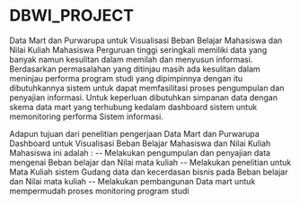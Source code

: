 # DBWI_PROJECT
Data Mart dan Purwarupa untuk Visualisasi Beban Belajar Mahasiswa dan Nilai Kuliah Mahasiswa
Perguruan tinggi seringkali memiliki data yang banyak namun kesulitan dalam memilah dan menyusun informasi.
Berdasarkan permasalahan yang ditinjau masih ada kesulitan dalam meninjau performa program studi yang dipimpinnya dengan itu dibutuhkannya sistem untuk dapat memfasilitasi proses pengumpulan dan penyajian informasi.
Untuk keperluan dibutuhkan simpanan data dengan skema data mart yang terhubung kedalam dashboard sistem untuk memonitoring performa Sistem informasi.  

Adapun tujuan dari penelitian pengerjaan Data Mart dan Purwarupa Dashboard untuk Visualisasi Beban Belajar Mahasiswa dan Nilai Kuliah Mahasiswa ini adalah :
-- Melakukan pengumpulan dan penyajian data mengenai Beban belajar dan Nilai mata kuliah 
-- Melakukan penelitian untuk Mata Kuliah sistem Gudang data dan kecerdasan bisnis pada Beban belajar dan Nilai mata kuliah 
-- Melakukan pembangunan Data mart untuk mempermudah proses monitoring program studi 
